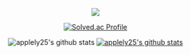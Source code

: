 <div align="center">

<img src="https://capsule-render.vercel.app/api?type=waving&color=auto&height=200&section=header&text=KimGyuHa&Size=50&fontAlign=77&fontAlignY=30&animation=twinkling&desc=Back-end%20Developer&descAlign=85&descAlignY=55&fontColor=FFFFFF"/>


[![Solved.ac Profile](http://mazassumnida.wtf/api/v2/generate_badge?boj=applely)](https://solved.ac/applely/)

![applely25's github stats](https://github-readme-stats.vercel.app/api?username=applely25&show_icons=true)
[![applely25's github stats](https://github-readme-stats.vercel.app/api/top-langs/?username=applely25&show_icons=true&hide_border=true&title_color=004386&icon_color=004386&layout=compact)](https://github.com/applely25)
